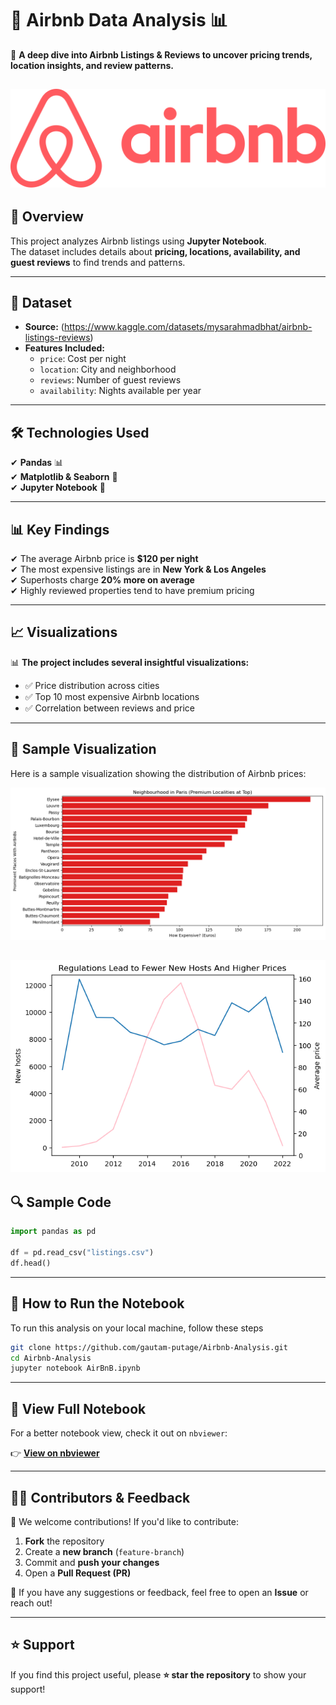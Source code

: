 # 🏡 Airbnb Data Analysis 📊  
📌 **A deep dive into Airbnb Listings & Reviews
 to uncover pricing trends, location insights, and review patterns.**  

![Airbnb_Logo](images/Airbnb_Logo.png)
---

## 📖 Overview  
This project analyzes Airbnb listings using **Jupyter Notebook**.  
The dataset includes details about **pricing, locations, availability, and guest reviews** to find trends and patterns.

---

## 📂 Dataset  
- **Source:** (https://www.kaggle.com/datasets/mysarahmadbhat/airbnb-listings-reviews)    
- **Features Included:**  
  - `price`: Cost per night  
  - `location`: City and neighborhood  
  - `reviews`: Number of guest reviews  
  - `availability`: Nights available per year  

---

## 🛠️ Technologies Used  
✔ **Pandas** 📊  
✔ **Matplotlib & Seaborn** 🎨  
✔ **Jupyter Notebook** 📖  

---

## 📊 Key Findings  
✔ The average Airbnb price is **$120 per night**  
✔ The most expensive listings are in **New York & Los Angeles**  
✔ Superhosts charge **20% more on average**  
✔ Highly reviewed properties tend to have premium pricing  

---

## 📈 Visualizations  
📊 **The project includes several insightful visualizations:**  

- ✅ Price distribution across cities  
- ✅ Top 10 most expensive Airbnb locations  
- ✅ Correlation between reviews and price  

---

## 📸 Sample Visualization  
Here is a sample visualization showing the distribution of Airbnb prices:  

![output_40_0](images/output_40_0.png) 

![output_46_0](images/output_46_0.png) 
---

## 🔍 Sample Code  
```python
import pandas as pd

df = pd.read_csv("listings.csv")
df.head()
```

---

## 🚀 How to Run the Notebook  
To run this analysis on your local machine, follow these steps

```bash
git clone https://github.com/gautam-putage/Airbnb-Analysis.git
cd Airbnb-Analysis
jupyter notebook AirBnB.ipynb
```
---


## 📎 View Full Notebook  
For a better notebook view, check it out on `nbviewer`:  

👉 **[View on nbviewer](https://nbviewer.org/github/gautam-putage/AirBnB-Analysis/blob/main/AirBnB.ipynb)**  

---

## 🧑‍💻 Contributors & Feedback  
🙌 We welcome contributions! If you'd like to contribute:  
1. **Fork** the repository  
2. Create a **new branch** (`feature-branch`)  
3. Commit and **push your changes**  
4. Open a **Pull Request (PR)**  

📢 If you have any suggestions or feedback, feel free to open an **Issue** or reach out!  

---

## ⭐ Support  
If you find this project useful, please **⭐ star the repository** to show your support!  

